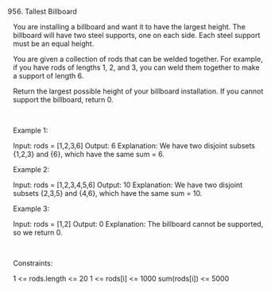 956. Tallest Billboard

You are installing a billboard and want it to have the largest height. The billboard will have two steel supports, one on each side. Each steel support must be an equal height.

You are given a collection of rods that can be welded together. For example, if you have rods of lengths 1, 2, and 3, you can weld them together to make a support of length 6.

Return the largest possible height of your billboard installation. If you cannot support the billboard, return 0.

 

Example 1:

Input: rods = [1,2,3,6]
Output: 6
Explanation: We have two disjoint subsets {1,2,3} and {6}, which have the same sum = 6.


Example 2:

Input: rods = [1,2,3,4,5,6]
Output: 10
Explanation: We have two disjoint subsets {2,3,5} and {4,6}, which have the same sum = 10.


Example 3:

Input: rods = [1,2]
Output: 0
Explanation: The billboard cannot be supported, so we return 0.


 

Constraints:

1 <= rods.length <= 20
1 <= rods[i] <= 1000
sum(rods[i]) <= 5000